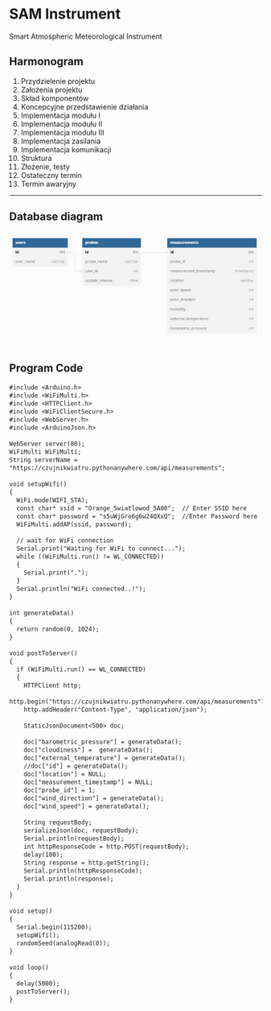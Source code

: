 # SAM Instrument

Smart Atmospheric Meteorological Instrument

## Harmonogram

1. Przydzielenie projektu
2. Założenia projektu
3. Skład komponentów
4. Koncepcyjne przedstawienie działania
5. Implementacja modułu I
6. Implementacja modułu II
7. Implementacja modułu III
8. Implementacja zasilania
9. Implementacja komunikacji
10. Struktura
11. Złożenie, testy
12. Ostateczny termin
13. Termin awaryjny

---

## Database diagram

![diagram](images/diagram.png)

## Program Code
```
#include <Arduino.h>
#include <WiFiMulti.h>
#include <HTTPClient.h>
#include <WiFiClientSecure.h>
#include <WebServer.h>
#include <ArduinoJson.h>

WebServer server(80);
WiFiMulti WiFiMulti;
String serverName = "https://czujnikwiatru.pythonanywhere.com/api/measurements";

void setupWifi()
{
  WiFi.mode(WIFI_STA);
  const char* ssid = "Orange_Swiatlowod_5A00";  // Enter SSID here
  const char* password = "s5uWjGro6g6w24QXxQ";  //Enter Password here
  WiFiMulti.addAP(ssid, password);

  // wait for WiFi connection
  Serial.print("Waiting for WiFi to connect...");
  while ((WiFiMulti.run() != WL_CONNECTED))
  {
    Serial.print(".");
  }
  Serial.println("WiFi connected..!");
}

int generateData()
{
  return random(0, 1024);
}

void postToServer()
{
  if (WiFiMulti.run() == WL_CONNECTED)
  {    
    HTTPClient http;   
    http.begin("https://czujnikwiatru.pythonanywhere.com/api/measurements");  
    http.addHeader("Content-Type", "application/json");         
     
    StaticJsonDocument<500> doc;
  
    doc["barometric_pressure"] = generateData();
    doc["cloudiness"] =  generateData();
    doc["external_temperature"] = generateData();
    //doc["id"] = generateData();
    doc["location"] = NULL;
    doc["measurement_timestamp"] = NULL;
    doc["probe_id"] = 1;
    doc["wind_direction"] = generateData();
    doc["wind_speed"] = generateData();
      
    String requestBody;
    serializeJson(doc, requestBody);
    Serial.println(requestBody);
    int httpResponseCode = http.POST(requestBody);
    delay(100);
    String response = http.getString();                       
    Serial.println(httpResponseCode);   
    Serial.println(response);
  }
}

void setup()
{
  Serial.begin(115200);
  setupWifi();
  randomSeed(analogRead(0));
}

void loop()
{
  delay(5000);
  postToServer();
}
```
